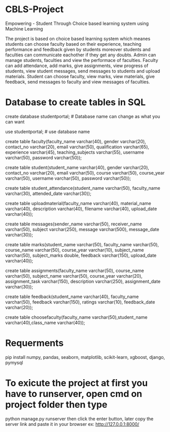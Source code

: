 # CBLS-Project 
Empowering - Student Through Choice based learning system using Machine Learning 

The project is based on choice based learning system which meanes students can choose faculty based on their experience, teaching performance and feedback given by students moreover students and faculties can communicate eachother if they get any doubts. Admin can manage students, faculties and view the performace of faculties. Faculty can add attendance, add marks, give assignments, view progress of students, view student messages, send messages to students and upload materials. Student can choose faculty, view marks, view materials, give feedback, send messages to faculty and view messages of faculties.


# **Database to create tables in SQL**

create database studentportal; # Database name can change as what you can want

use studentportal; # use database name

create table faculty(faculty_name varchar(40), gender varchar(20), contact_no varchar(20), email varchar(50), qualification varchar(65), experience varchar(45), teaching_subjects varchar(55),
username varchar(50), password varchar(50));

create table student(student_name varchar(40), gender varchar(20), contact_no varchar(20), email varchar(50), course varchar(50), course_year varchar(50), username varchar(50), password varchar(50));

create table student_attendance(student_name varchar(50), faculty_name varchar(30), attended_date varchar(30));

create table uploadmaterial(faculty_name varchar(40), material_name varchar(40), description varchar(40), filename varchar(40), upload_date varchar(40));

create table messages(sender_name varchar(50), receiver_name varchar(50), subject varchar(250), message varchar(500), message_date varchar(30));

create table marks(student_name varchar(50), faculty_name varchar(50), course_name varchar(50), course_year varchar(10), subject_name varchar(50), subject_marks double, feedback varchar(150),
upload_date varchar(40));

create table assignments(faculty_name varchar(50), course_name varchar(50), subject_name varchar(50), course_year varchar(20), assignment_task varchar(150), description varchar(250),
assignment_date varchar(30));

create table feedback(student_name varchar(40), faculty_name varchar(50), feedback varchar(150), ratings varchar(10), feedback_date varchar(20));

create table choosefaculty(faculty_name varchar(50),student_name varchar(40),class_name varchar(40));


# **Requerments**
pip install numpy, pandas, seaborn, matplotlib, scikit-learn, xgboost, django, pymysql

# **To exicute the project at first you have to runserver, open cmd on project folder then type**
python manage.py runserver then click the enter button, later copy the server link and paste it in your browser ex: http://127.0.0.1:8000/


